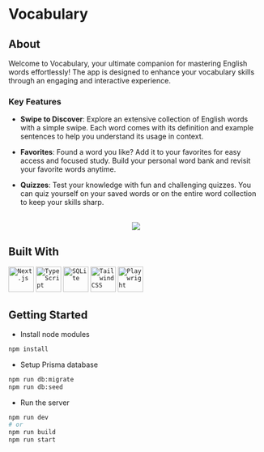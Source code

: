 # Vocabulary

## About

Welcome to Vocabulary, your ultimate companion for mastering English words effortlessly! The app is designed to enhance your vocabulary skills through an engaging and interactive experience.

### Key Features

- **Swipe to Discover**: Explore an extensive collection of English words with a simple swipe. Each word comes with its definition and example sentences to help you understand its usage in context.

- **Favorites**: Found a word you like? Add it to your favorites for easy access and focused study. Build your personal word bank and revisit your favorite words anytime.

- **Quizzes**: Test your knowledge with fun and challenging quizzes. You can quiz yourself on your saved words or on the entire word collection to keep your skills sharp.

<br>

<div align="center"><img src="https://media.giphy.com/media/v1.Y2lkPTc5MGI3NjExb2tuZmJjd2x5eG11aGdqeW40bmp5aWNqdHN1ZGdpa3huOGE4cDBtMiZlcD12MV9pbnRlcm5hbF9naWZfYnlfaWQmY3Q9Zw/8jGHJ7IFhyqMaFr5g9/giphy.gif"/></div>

## Built With

<code><img width="50" src="https://github.com/marwin1991/profile-technology-icons/assets/136815194/5f8c622c-c217-4649-b0a9-7e0ee24bd704" alt="Next.js" title="Next.js"/></code>
<code><img width="50" src="https://user-images.githubusercontent.com/25181517/183890598-19a0ac2d-e88a-4005-a8df-1ee36782fde1.png" alt="TypeScript" title="TypeScript"/></code>
<code><img width="50" src="https://github.com/marwin1991/profile-technology-icons/assets/136815194/82df4543-236b-4e45-9604-5434e3faab17" alt="SQLite" title="SQLite"/></code>
<code><img width="50" src="https://user-images.githubusercontent.com/25181517/202896760-337261ed-ee92-4979-84c4-d4b829c7355d.png" alt="Tailwind CSS" title="Tailwind CSS"/></code>
<code><img width="50" src="https://github.com/marwin1991/profile-technology-icons/assets/25181517/37cb517e-d059-4cc0-8124-1a72b663167c" alt="Playwright" title="Playwright"/></code>

## Getting Started

- Install node modules

```bash
npm install
```

- Setup Prisma database

```bash
npm run db:migrate
npm run db:seed
```

- Run the server

```bash
npm run dev
# or
npm run build
npm run start
```
